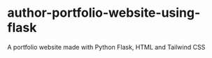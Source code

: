 # author-portfolio-website-using-flask
A portfolio website made with Python Flask, HTML and Tailwind CSS
